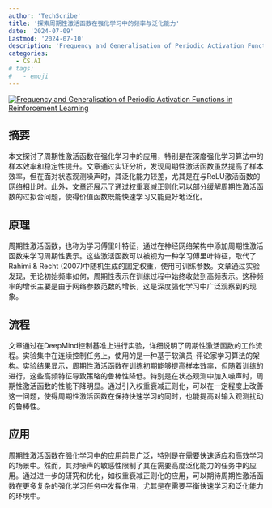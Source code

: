 ```yaml
---
author: 'TechScribe'
title: '探索周期性激活函数在强化学习中的频率与泛化能力'
date: '2024-07-09'
Lastmod: '2024-07-10'
description: 'Frequency and Generalisation of Periodic Activation Functions in Reinforcement Learning'
categories:
  - CS.AI
# tags:
#   - emoji
---
```


[![Frequency and Generalisation of Periodic Activation Functions in Reinforcement Learning](https://arxiv-research-1301205113.cos.ap-guangzhou.myqcloud.com/images/2407.06756v1.pdf_0.jpg)](https://arxiv.org/abs/2407.06756v1)

## 摘要

本文探讨了周期性激活函数在强化学习中的应用，特别是在深度强化学习算法中的样本效率和稳定性提升。文章通过实证分析，发现周期性激活函数虽然提高了样本效率，但在面对状态观测噪声时，其泛化能力较差，尤其是在与ReLU激活函数的网络相比时。此外，文章还展示了通过权重衰减正则化可以部分缓解周期性激活函数的过拟合问题，使得价值函数既能快速学习又能更好地泛化。<!--more-->

## 原理

周期性激活函数，也称为学习傅里叶特征，通过在神经网络架构中添加周期性激活函数来学习周期性表示。这些激活函数可以被视为一种学习傅里叶特征，取代了Rahimi & Recht (2007)中随机生成的固定权重，使用可训练参数。文章通过实验发现，无论初始频率如何，周期性表示在训练过程中始终收敛到高频表示。这种频率的增长主要是由于网络参数范数的增长，这是深度强化学习中广泛观察到的现象。

## 流程

文章通过在DeepMind控制基准上进行实验，详细说明了周期性激活函数的工作流程。实验集中在连续控制任务上，使用的是一种基于软演员-评论家学习算法的架构。实验结果显示，周期性激活函数在训练初期能够提高样本效率，但随着训练的进行，这些高频特征导致策略的鲁棒性降低。特别是在状态观测中加入噪声时，周期性激活函数的性能下降明显。通过引入权重衰减正则化，可以在一定程度上改善这一问题，使得周期性激活函数在保持快速学习的同时，也能提高对输入观测扰动的鲁棒性。

## 应用

周期性激活函数在强化学习中的应用前景广泛，特别是在需要快速适应和高效学习的场景中。然而，其对噪声的敏感性限制了其在需要高度泛化能力的任务中的应用。通过进一步的研究和优化，如权重衰减正则化的应用，可以期待周期性激活函数在更多复杂的强化学习任务中发挥作用，尤其是在需要平衡快速学习和泛化能力的环境中。
